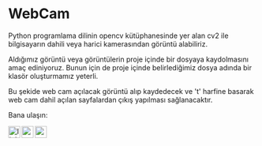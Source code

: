 # WebCam
Python programlama dilinin opencv kütüphanesinde yer alan cv2 ile bilgisayarın dahili veya harici kamerasından görüntü alabiliriz.





Aldığımız görüntü veya görüntülerin proje içinde bir dosyaya kaydolmasını amaç ediniyoruz. Bunun için de proje içinde belirlediğimiz dosya adında bir klasör oluşturmamız yeterli. 




Bu şekide web cam açılacak görüntü alıp kaydedecek ve 't' harfine basarak web cam dahil açılan sayfalardan çıkış yapılması sağlanacaktır.





Bana ulaşın:

[<img align="left" alt="linkedin | LinkedIn" width="24px" src="https://cdn.jsdelivr.net/npm/simple-icons@v4/icons/linkedin.svg" />][linkedin]
[<img align="left" height="24" width="24" src="https://cdn.jsdelivr.net/npm/simple-icons@v4/icons/instagram.svg" />][instagram]
[<img align="left" height="24" width="24" src="https://cdn.jsdelivr.net/npm/simple-icons@v4/icons/gmail.svg" />][gmail]


<br />


[instagram]: https://www.instagram.com/the__ceylann
[linkedin]: https://www.linkedin.com/in/meryem-nur-ceylan-9b3b3b200/
[gmail]: mailto:1meryemceylan@gmail.com
<br />
